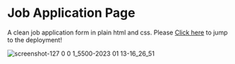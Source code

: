 # Job Application Page
A clean job application form in plain html and css.
Please [Click here](https://shloksuman.github.io/jobform.github.io/) to jump to the deployment!

![screenshot-127 0 0 1_5500-2023 01 13-16_26_51](https://user-images.githubusercontent.com/77777064/212347932-dbe32427-f274-492d-b9da-9edb5e4d4d00.jpg)
